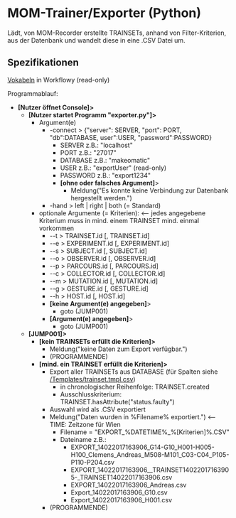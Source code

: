 # MOM-Trainer/Exporter (Python)

Lädt, von MOM-Recorder erstellte TRAINSETs, anhand von Filter-Kriterien, aus der Datenbank und wandelt diese in eine .CSV Datei um.  

## Spezifikationen
[Vokabeln](https://workflowy.com/s/qrLIZmQBRp) in Workflowy (read-only)

Programmablauf:
- **[Nutzer öffnet Console]>**
  - **[Nutzer startet Programm "exporter.py"]>**
    - Argument(e)
      + -connect > {"server": SERVER, "port": PORT, "db":DATABASE, user":USER, "password":PASSWORD}
        - SERVER z.B.: "localhost"
        - PORT z.B.: "27017"
        - DATABASE z.B.: "makeomatic"
        - USER z.B.: "exportUser" (read-only)
        - PASSWORD z.B.: "export1234"
        - **[ohne oder falsches Argument]**>
          - Meldung("Es konnte keine Verbindung zur Datenbank hergestellt werden.")
      + -hand > left | right | both (= Standard)
    - optionale Argumente (= Kriterien): <-- jedes angegebene Kriterium muss in mind. einem TRAINSET mind. einmal vorkommen
        + --t > TRAINSET.id [, TRAINSET.id]
        + --e > EXPERIMENT.id [, EXPERIMENT.id]
        + --s > SUBJECT.id [, SUBJECT.id]
        + --o > OBSERVER.id [, OBSERVER.id]
        + --p > PARCOURS.id [, PARCOURS.id]
        + --c > COLLECTOR.id [, COLLECTOR.id]
        + --m > MUTATION.id [, MUTATION.id]
        + --g > GESTURE.id [, GESTURE.id]
        + --h > HOST.id [, HOST.id]
      - **[keine Argument(e) angegeben]**>
        - goto (JUMP001)
      - **[Argument(e) angegeben]**>
        - goto (JUMP001)
  - **[JUMP001]>**
    - **[kein TRAINSETs erfüllt die Kriterien]>**
      - Meldung("keine Daten zum Export verfügbar.")
      - (PROGRAMMENDE)
    - **[mind. ein TRAINSET erfüllt die Kriterien]>**
      - Export aller TRAINSETs aus DATABASE (für Spalten siehe [/Templates/trainset.tmpl.csv](/Templates/trainset.tmpl.csv))
        - in chronologischer Reihenfolge: TRAINSET.created
        - Ausschlusskriterium: TRAINSET.hasAttribute("status.faulty")
      - Auswahl wird als .CSV exportiert
      - Meldung("Daten wurden in %Filename% exportiert.") <-- TIME: Zeitzone für Wien
        - Filename = "EXPORT_%DATETIME%_%[Kriterien]%.CSV"
        - Dateiname z.B.:
          - EXPORT_14022017163906_G14-G10_H001-H005-H100_Clemens_Andreas_M508-M101_C03-C04_P105-P110-P204.csv
          - EXPORT_14022017163906__TRAINSET14022017163905-_TRAINSET14022017163906.csv
          - EXPORT_14022017163906_Andreas.csv
          - Export_14022017163906_G10.csv
          - Export_14022017163906_H001.csv
      - (PROGRAMMENDE)
